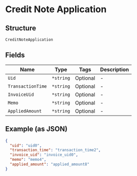 
# Credit Note Application

## Structure

`CreditNoteApplication`

## Fields

| Name | Type | Tags | Description |
|  --- | --- | --- | --- |
| `Uid` | `*string` | Optional | - |
| `TransactionTime` | `*string` | Optional | - |
| `InvoiceUid` | `*string` | Optional | - |
| `Memo` | `*string` | Optional | - |
| `AppliedAmount` | `*string` | Optional | - |

## Example (as JSON)

```json
{
  "uid": "uid0",
  "transaction_time": "transaction_time2",
  "invoice_uid": "invoice_uid0",
  "memo": "memo4",
  "applied_amount": "applied_amount8"
}
```

